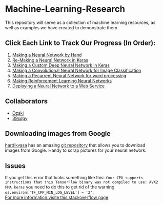 # Machine-Learning-Research
This repository will serve as a collection of machine learning resources, as well as examples we have created to demonstrate them.

## Click Each Link to Track Our Progress (In Order): 

1. [Making a Neural Network by Hand](https://github.com/pdemange/Machine-Learning-Research/tree/master/Machine_Learning_Basics)
2. [Re-Making a Neural Network in Keras](https://github.com/pdemange/Machine-Learning-Research/tree/master/Keras_Machine_Learning_Basics)
3. [Making a Custom Deep Neural Network in Keras](https://github.com/pdemange/Machine-Learning-Research/tree/master/Keras_Practice/Deep_Neural_Network)
4. [Making a Convolutional Neural Network for Image Classification](https://github.com/pdemange/Machine-Learning-Research/tree/master/Keras_Practice/Convolutional_Neural_Network)
5. [Making a Recurrent Neural Network for word processing](https://github.com/pdemange/Machine-Learning-Research/tree/master/Keras_Practice/Recurrent_Neural_Network)
6. [Making Reinforcement Learning Neural Networks](https://github.com/pdemange/Machine-Learning-Research/tree/master/Keras_Practice/Reinforcement_Learning)
7. [Deploying a Neural Network to a Web Service](https://github.com/pdemange/Machine-Learning-Research/tree/master/Flask_Practice)

## Collaborators
* [Ozaki](https://github.com/STOzaki)<br/>
* [39xdgy](https://github.com/39xdgy)

## Downloading images from Google
[hardikvasa](https://github.com/hardikvasa) has an amazing [git repository](https://github.com/hardikvasa/google-images-download) that allows you to download images from Google. Handy to scrap pictures for your neural network.

## Issues
If you get this error that looks something like this: `Your CPU supports instructions that this TensorFlow binary was not compiled to use: AVX2 FMA keras` you need to do this to get rid of the warning `os.environ['TF_CPP_MIN_LOG_LEVEL'] = '2'`.<br/>
[For more information visite this stackoverflow page](https://stackoverflow.com/questions/47068709/your-cpu-supports-instructions-that-this-tensorflow-binary-was-not-compiled-to-u)
